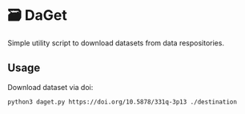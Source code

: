 # 🗃️ DaGet

Simple utility script to download datasets from data respositories.

## Usage

Download dataset via doi:

`python3 daget.py https://doi.org/10.5878/331q-3p13 ./destination`

